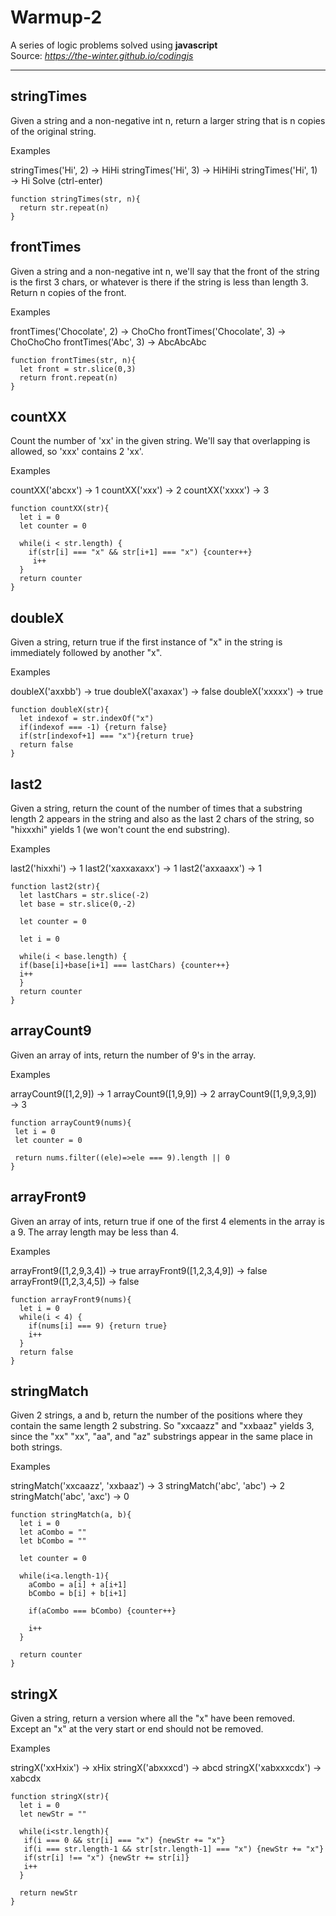 # Warmup-2
A series of logic problems solved using <b>javascript</b>
<br>
Source: <em>https://the-winter.github.io/codingjs</em>

***

## stringTimes

Given a string and a non-negative int n, return a larger string that is n copies of the original string.

Examples

stringTimes('Hi', 2) → HiHi
stringTimes('Hi', 3) → HiHiHi
stringTimes('Hi', 1) → Hi
Solve (ctrl-enter)

```
function stringTimes(str, n){
  return str.repeat(n)
}
```

## frontTimes
Given a string and a non-negative int n, we'll say that the front of the string is the first 3 chars, or whatever is there if the string is less than length 3. Return n copies of the front.

Examples

frontTimes('Chocolate', 2) → ChoCho
frontTimes('Chocolate', 3) → ChoChoCho
frontTimes('Abc', 3) → AbcAbcAbc

```
function frontTimes(str, n){
  let front = str.slice(0,3)
  return front.repeat(n)
}
```

## countXX

Count the number of 'xx' in the given string. We'll say that overlapping is allowed, so 'xxx' contains 2 'xx'.

Examples

countXX('abcxx') → 1
countXX('xxx') → 2
countXX('xxxx') → 3

```
function countXX(str){
  let i = 0
  let counter = 0
   
  while(i < str.length) {
    if(str[i] === "x" && str[i+1] === "x") {counter++}
     i++
  }
  return counter  
}
```

## doubleX

Given a string, return true if the first instance of "x" in the string is immediately followed by another "x".

Examples

doubleX('axxbb') → true
doubleX('axaxax') → false
doubleX('xxxxx') → true

```
function doubleX(str){
  let indexof = str.indexOf("x")
  if(indexof === -1) {return false}
  if(str[indexof+1] === "x"){return true}
  return false
}
```

## last2

Given a string, return the count of the number of times that a substring length 2 appears in the string and also as the last 2 chars of the string, so "hixxxhi" yields 1 (we won't count the end substring).

Examples

last2('hixxhi') → 1
last2('xaxxaxaxx') → 1
last2('axxaaxx') → 1

```
function last2(str){
  let lastChars = str.slice(-2)
  let base = str.slice(0,-2)
  
  let counter = 0
  
  let i = 0
    
  while(i < base.length) {
  if(base[i]+base[i+1] === lastChars) {counter++}
  i++
  }
  return counter
}
```
## arrayCount9
Given an array of ints, return the number of 9's in the array.

Examples

arrayCount9([1,2,9]) → 1
arrayCount9([1,9,9]) → 2
arrayCount9([1,9,9,3,9]) → 3

```
function arrayCount9(nums){
 let i = 0
 let counter = 0
 
 return nums.filter((ele)=>ele === 9).length || 0
}
```

## arrayFront9
Given an array of ints, return true if one of the first 4 elements in the array is a 9. The array length may be less than 4.

Examples

arrayFront9([1,2,9,3,4]) → true
arrayFront9([1,2,3,4,9]) → false
arrayFront9([1,2,3,4,5]) → false

```
function arrayFront9(nums){
  let i = 0
  while(i < 4) {
    if(nums[i] === 9) {return true}
    i++
  }
  return false
}
```

## stringMatch

Given 2 strings, a and b, return the number of the positions where they contain the same length 2 substring. So "xxcaazz" and "xxbaaz" yields 3, since the "xx" "xx", "aa", and "az" substrings appear in the same place in both strings.

Examples

stringMatch('xxcaazz', 'xxbaaz') → 3
stringMatch('abc', 'abc') → 2
stringMatch('abc', 'axc') → 0

```
function stringMatch(a, b){
  let i = 0
  let aCombo = ""
  let bCombo = ""
  
  let counter = 0
  
  while(i<a.length-1){
    aCombo = a[i] + a[i+1]
    bCombo = b[i] + b[i+1]
    
    if(aCombo === bCombo) {counter++}
    
    i++
  }
  
  return counter
}
```

## stringX

Given a string, return a version where all the "x" have been removed. Except an "x" at the very start or end should not be removed.

Examples

stringX('xxHxix') → xHix
stringX('abxxxcd') → abcd
stringX('xabxxxcdx') → xabcdx

```
function stringX(str){
  let i = 0
  let newStr = ""
  
  while(i<str.length){
   if(i === 0 && str[i] === "x") {newStr += "x"}
   if(i === str.length-1 && str[str.length-1] === "x") {newStr += "x"}
   if(str[i] !== "x") {newStr += str[i]}
   i++
  }
  
  return newStr
}
```

